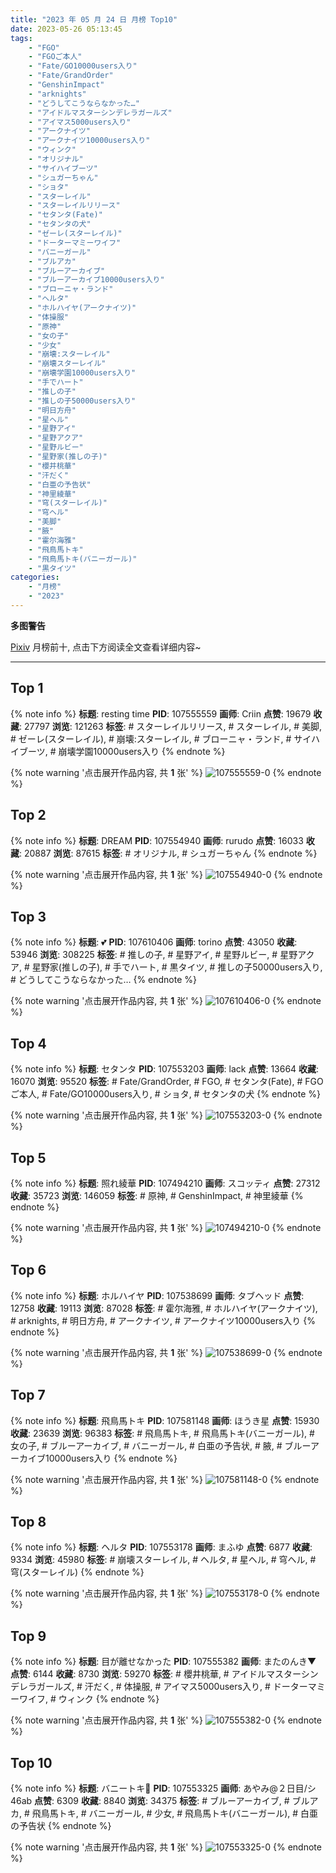 ```yaml
---
title: "2023 年 05 月 24 日 月榜 Top10"
date: 2023-05-26 05:13:45
tags:
    - "FGO"
    - "FGOご本人"
    - "Fate/GO10000users入り"
    - "Fate/GrandOrder"
    - "GenshinImpact"
    - "arknights"
    - "どうしてこうならなかった…"
    - "アイドルマスターシンデレラガールズ"
    - "アイマス5000users入り"
    - "アークナイツ"
    - "アークナイツ10000users入り"
    - "ウィンク"
    - "オリジナル"
    - "サイハイブーツ"
    - "シュガーちゃん"
    - "ショタ"
    - "スターレイル"
    - "スターレイルリリース"
    - "セタンタ(Fate)"
    - "セタンタの犬"
    - "ゼーレ(スターレイル)"
    - "ドーターマミーワイフ"
    - "バニーガール"
    - "ブルアカ"
    - "ブルーアーカイブ"
    - "ブルーアーカイブ10000users入り"
    - "ブローニャ・ランド"
    - "ヘルタ"
    - "ホルハイヤ(アークナイツ)"
    - "体操服"
    - "原神"
    - "女の子"
    - "少女"
    - "崩壊:スターレイル"
    - "崩壊スターレイル"
    - "崩壊学園10000users入り"
    - "手でハート"
    - "推しの子"
    - "推しの子50000users入り"
    - "明日方舟"
    - "星ヘル"
    - "星野アイ"
    - "星野アクア"
    - "星野ルビー"
    - "星野家(推しの子)"
    - "櫻井桃華"
    - "汗だく"
    - "白亜の予告状"
    - "神里綾華"
    - "穹(スターレイル)"
    - "穹ヘル"
    - "美脚"
    - "腋"
    - "霍尔海雅"
    - "飛鳥馬トキ"
    - "飛鳥馬トキ(バニーガール)"
    - "黒タイツ"
categories:
    - "月榜"
    - "2023"
---
```


<i class="fa fa-triangle-exclamation"></i>**多图警告**<i class="fa fa-triangle-exclamation"></i>

[Pixiv](https://www.pixiv.net/) 月榜前十, 点击下方阅读全文查看详细内容~

<!-- more -->

---

## Top 1

{% note info %}
**标题**: resting time
**PID**: 107555559 **画师**: Criin
**点赞**: 19679 **收藏**: 27797 **浏览**: 121263
**标签**: # スターレイルリリース, # スターレイル, # 美脚, # ゼーレ(スターレイル), # 崩壊:スターレイル, # ブローニャ・ランド, # サイハイブーツ, # 崩壊学園10000users入り
{% endnote %}

{% note warning '点击展开作品内容, 共 **1** 张' %}
![107555559-0](https://i.pixiv.re/img-original/img/2023/04/27/01/08/00/107555559_p0.jpg)
{% endnote %}

## Top 2

{% note info %}
**标题**: DREAM
**PID**: 107554940 **画师**: rurudo
**点赞**: 16033 **收藏**: 20887 **浏览**: 87615
**标签**: # オリジナル, # シュガーちゃん
{% endnote %}

{% note warning '点击展开作品内容, 共 **1** 张' %}
![107554940-0](https://i.pixiv.re/img-original/img/2023/04/27/00/44/12/107554940_p0.jpg)
{% endnote %}

## Top 3

{% note info %}
**标题**: 💕
**PID**: 107610406 **画师**: torino
**点赞**: 43050 **收藏**: 53946 **浏览**: 308225
**标签**: # 推しの子, # 星野アイ, # 星野ルビー, # 星野アクア, # 星野家(推しの子), # 手でハート, # 黒タイツ, # 推しの子50000users入り, # どうしてこうならなかった…
{% endnote %}

{% note warning '点击展开作品内容, 共 **1** 张' %}
![107610406-0](https://i.pixiv.re/img-original/img/2023/04/29/00/01/02/107610406_p0.jpg)
{% endnote %}

## Top 4

{% note info %}
**标题**: セタンタ
**PID**: 107553203 **画师**: lack
**点赞**: 13664 **收藏**: 16070 **浏览**: 95520
**标签**: # Fate/GrandOrder, # FGO, # セタンタ(Fate), # FGOご本人, # Fate/GO10000users入り, # ショタ, # セタンタの犬
{% endnote %}

{% note warning '点击展开作品内容, 共 **1** 张' %}
![107553203-0](https://i.pixiv.re/img-original/img/2023/04/27/00/00/33/107553203_p0.png)
{% endnote %}

## Top 5

{% note info %}
**标题**: 照れ綾華
**PID**: 107494210 **画师**: スコッティ
**点赞**: 27312 **收藏**: 35723 **浏览**: 146059
**标签**: # 原神, # GenshinImpact, # 神里綾華
{% endnote %}

{% note warning '点击展开作品内容, 共 **1** 张' %}
![107494210-0](https://i.pixiv.re/img-original/img/2023/04/25/00/00/51/107494210_p0.jpg)
{% endnote %}

## Top 6

{% note info %}
**标题**: ホルハイヤ
**PID**: 107538699 **画师**: タブヘッド
**点赞**: 12758 **收藏**: 19113 **浏览**: 87028
**标签**: # 霍尔海雅, # ホルハイヤ(アークナイツ), # arknights, # 明日方舟, # アークナイツ, # アークナイツ10000users入り
{% endnote %}

{% note warning '点击展开作品内容, 共 **1** 张' %}
![107538699-0](https://i.pixiv.re/img-original/img/2023/04/26/15/38/06/107538699_p0.jpg)
{% endnote %}

## Top 7

{% note info %}
**标题**: 飛鳥馬トキ
**PID**: 107581148 **画师**: ほうき星
**点赞**: 15930 **收藏**: 23639 **浏览**: 96383
**标签**: # 飛鳥馬トキ, # 飛鳥馬トキ(バニーガール), # 女の子, # ブルーアーカイブ, # バニーガール, # 白亜の予告状, # 腋, # ブルーアーカイブ10000users入り
{% endnote %}

{% note warning '点击展开作品内容, 共 **1** 张' %}
![107581148-0](https://i.pixiv.re/img-original/img/2023/04/28/00/00/28/107581148_p0.jpg)
{% endnote %}

## Top 8

{% note info %}
**标题**: ヘルタ
**PID**: 107553178 **画师**: まふゆ
**点赞**: 6877 **收藏**: 9334 **浏览**: 45980
**标签**: # 崩壊スターレイル, # ヘルタ, # 星ヘル, # 穹ヘル, # 穹(スターレイル)
{% endnote %}

{% note warning '点击展开作品内容, 共 **1** 张' %}
![107553178-0](https://i.pixiv.re/img-original/img/2023/04/27/00/00/25/107553178_p0.png)
{% endnote %}

## Top 9

{% note info %}
**标题**: 目が離せなかった
**PID**: 107555382 **画师**: またのんき▼
**点赞**: 6144 **收藏**: 8730 **浏览**: 59270
**标签**: # 櫻井桃華, # アイドルマスターシンデレラガールズ, # 汗だく, # 体操服, # アイマス5000users入り, # ドーターマミーワイフ, # ウィンク
{% endnote %}

{% note warning '点击展开作品内容, 共 **1** 张' %}
![107555382-0](https://i.pixiv.re/img-original/img/2023/04/27/01/00/58/107555382_p0.jpg)
{% endnote %}

## Top 10

{% note info %}
**标题**: バニートキ🐰
**PID**: 107553325 **画师**: あやみ@２日目/シ46ab
**点赞**: 6309 **收藏**: 8840 **浏览**: 34375
**标签**: # ブルーアーカイブ, # ブルアカ, # 飛鳥馬トキ, # バニーガール, # 少女, # 飛鳥馬トキ(バニーガール), # 白亜の予告状
{% endnote %}

{% note warning '点击展开作品内容, 共 **1** 张' %}
![107553325-0](https://i.pixiv.re/img-original/img/2023/04/27/00/01/24/107553325_p0.png)
{% endnote %}
